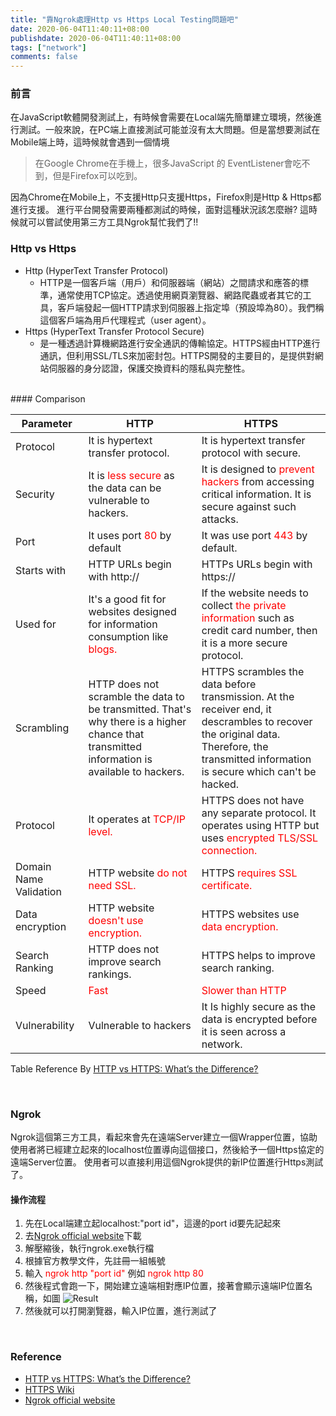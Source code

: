 ```yaml
---
title: "靠Ngrok處理Http vs Https Local Testing問題吧"
date: 2020-06-04T11:40:11+08:00
publishdate: 2020-06-04T11:40:11+08:00
tags: ["network"]
comments: false
---
```


### 前言
在JavaScript軟體開發測試上，有時候會需要在Local端先簡單建立環境，然後進行測試。一般來說，在PC端上直接測試可能並沒有太大問題。但是當想要測試在Mobile端上時，這時候就會遇到一個情境
<!--more-->
> 在Google Chrome在手機上，很多JavaScript 的 EventListener會吃不到，但是Firefox可以吃到。

因為Chrome在Mobile上，不支援Http只支援Https，Firefox則是Http & Https都進行支援。
進行平台開發需要兩種都測試的時候，面對這種狀況該怎麼辦?
這時候就可以嘗試使用第三方工具Ngrok幫忙我們了!!

### Http vs Https
- Http (HyperText Transfer Protocol)
    - HTTP是一個客戶端（用戶）和伺服器端（網站）之間請求和應答的標準，通常使用TCP協定。透過使用網頁瀏覽器、網路爬蟲或者其它的工具，客戶端發起一個HTTP請求到伺服器上指定埠（預設埠為80）。我們稱這個客戶端為用戶代理程式（user agent）。
- Https (HyperText Transfer Protocol Secure)
    - 是一種透過計算機網路進行安全通訊的傳輸協定。HTTPS經由HTTP進行通訊，但利用SSL/TLS來加密封包。HTTPS開發的主要目的，是提供對網站伺服器的身分認證，保護交換資料的隱私與完整性。

<br>
#### Comparison

Parameter  | HTTP  | HTTPS
-------------    | -------------  | -------------
Protocol  | It is hypertext transfer protocol.  | It is hypertext transfer protocol with secure.
Security  | It is <span style="color: red;">less secure</span> as the data can be vulnerable to hackers.  | It is designed to <span style="color: red;">prevent hackers</span> from accessing critical information. It is secure against such attacks.
Port  | It uses port <span style="color: red;">80</span> by default  | It was use port <span style="color: red;">443</span> by default.
Starts with  | HTTP URLs begin with http://  | HTTPs URLs begin with https://
Used for  | It's a good fit for websites designed for information consumption like <span style="color: red;">blogs.</span>  | If the website needs to collect <span style="color: red;">the private information</span> such as credit card number, then it is a more secure protocol.
Scrambling  | HTTP does not scramble the data to be transmitted. That's why there is a higher chance that transmitted information is available to hackers.  | HTTPS scrambles the data before transmission. At the receiver end, it descrambles to recover the original data. Therefore, the transmitted information is secure which can't be hacked.
Protocol  | It operates at <span style="color: red;">TCP/IP level.</span>  | HTTPS does not have any separate protocol. It operates using HTTP but uses <span style="color: red;">encrypted TLS/SSL connection.</span>
Domain Name Validation  | HTTP website <span style="color: red;">do not need SSL.</span>  | HTTPS <span style="color: red;">requires SSL certificate.</span>
Data encryption  | HTTP website <span style="color: red;">doesn't use encryption.</span>  | HTTPS websites use <span style="color: red;">data encryption.</span>
Search Ranking  | HTTP does not improve search rankings.  | HTTPS helps to improve search ranking.
Speed  | <span style="color: red;">Fast</span>  | <span style="color: red;">Slower than HTTP</span>
Vulnerability  | Vulnerable to hackers  | It Is highly secure as the data is encrypted before it is seen across a network.

Table Reference By [HTTP vs HTTPS: What’s the Difference?](https://www.guru99.com/difference-http-vs-https.html)

<br>

### Ngrok

Ngrok這個第三方工具，看起來會先在遠端Server建立一個Wrapper位置，協助使用者將已經建立起來的localhost位置導向這個接口，然後給予一個Https協定的遠端Server位置。
使用者可以直接利用這個Ngrok提供的新IP位置進行Https測試了。

#### 操作流程

1. 先在Local端建立起localhost:"port id"，這邊的port id要先記起來
2. 去[Ngrok official website](https://ngrok.com/)下載
3. 解壓縮後，執行ngrok.exe執行檔
4. 根據官方教學文件，先註冊一組帳號
5. 輸入  <span style="color: red;">ngrok http "port id"</span> 例如 <span style="color: red;">ngrok http 80</span>
6. 然後程式會跑一下，開始建立遠端相對應IP位置，接著會顯示遠端IP位置名稱，如圖
![Result](../20200604/20200604_1.jpg "Result")
7. 然後就可以打開瀏覽器，輸入IP位置，進行測試了
<br>

### Reference

- [HTTP vs HTTPS: What’s the Difference?](https://www.guru99.com/difference-http-vs-https.html)
- [HTTPS Wiki](https://zh.wikipedia.org/wiki/%E8%B6%85%E6%96%87%E6%9C%AC%E4%BC%A0%E8%BE%93%E5%AE%89%E5%85%A8%E5%8D%8F%E8%AE%AE)
- [Ngrok official website](https://ngrok.com/)